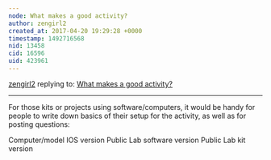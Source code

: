 ```yaml
---
node: What makes a good activity?
author: zengirl2
created_at: 2017-04-20 19:29:28 +0000
timestamp: 1492716568
nid: 13458
cid: 16596
uid: 423961
---
```




[zengirl2](../profile/zengirl2) replying to: [What makes a good activity?](../notes/warren/09-17-2016/what-makes-a-good-activity)

----
For those kits or projects using software/computers, it would be handy for people to write down basics of their setup for the activity, as well as for posting questions:

Computer/model
IOS version
Public Lab software version 
Public Lab kit version 